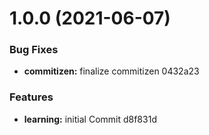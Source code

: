 # 1.0.0 (2021-06-07)


### Bug Fixes

* **commitizen:** finalize commitizen 0432a23


### Features

* **learning:** initial Commit d8f831d



